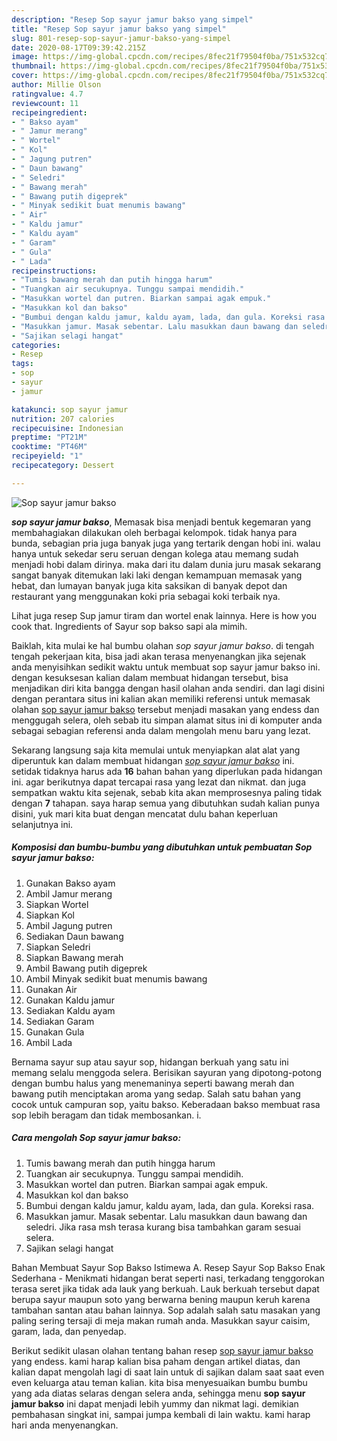 ```yaml
---
description: "Resep Sop sayur jamur bakso yang simpel"
title: "Resep Sop sayur jamur bakso yang simpel"
slug: 801-resep-sop-sayur-jamur-bakso-yang-simpel
date: 2020-08-17T09:39:42.215Z
image: https://img-global.cpcdn.com/recipes/8fec21f79504f0ba/751x532cq70/sop-sayur-jamur-bakso-foto-resep-utama.jpg
thumbnail: https://img-global.cpcdn.com/recipes/8fec21f79504f0ba/751x532cq70/sop-sayur-jamur-bakso-foto-resep-utama.jpg
cover: https://img-global.cpcdn.com/recipes/8fec21f79504f0ba/751x532cq70/sop-sayur-jamur-bakso-foto-resep-utama.jpg
author: Millie Olson
ratingvalue: 4.7
reviewcount: 11
recipeingredient:
- " Bakso ayam"
- " Jamur merang"
- " Wortel"
- " Kol"
- " Jagung putren"
- " Daun bawang"
- " Seledri"
- " Bawang merah"
- " Bawang putih digeprek"
- " Minyak sedikit buat menumis bawang"
- " Air"
- " Kaldu jamur"
- " Kaldu ayam"
- " Garam"
- " Gula"
- " Lada"
recipeinstructions:
- "Tumis bawang merah dan putih hingga harum"
- "Tuangkan air secukupnya. Tunggu sampai mendidih."
- "Masukkan wortel dan putren. Biarkan sampai agak empuk."
- "Masukkan kol dan bakso"
- "Bumbui dengan kaldu jamur, kaldu ayam, lada, dan gula. Koreksi rasa."
- "Masukkan jamur. Masak sebentar. Lalu masukkan daun bawang dan seledri. Jika rasa msh terasa kurang bisa tambahkan garam sesuai selera."
- "Sajikan selagi hangat"
categories:
- Resep
tags:
- sop
- sayur
- jamur

katakunci: sop sayur jamur 
nutrition: 207 calories
recipecuisine: Indonesian
preptime: "PT21M"
cooktime: "PT46M"
recipeyield: "1"
recipecategory: Dessert

---
```



![Sop sayur jamur bakso](https://img-global.cpcdn.com/recipes/8fec21f79504f0ba/751x532cq70/sop-sayur-jamur-bakso-foto-resep-utama.jpg)

<b><i>sop sayur jamur bakso</i></b>, Memasak bisa menjadi bentuk kegemaran yang membahagiakan dilakukan oleh berbagai kelompok. tidak hanya para bunda, sebagian pria juga banyak juga yang tertarik dengan hobi ini. walau hanya untuk sekedar seru seruan dengan kolega atau memang sudah menjadi hobi dalam dirinya. maka dari itu dalam dunia juru masak sekarang sangat banyak ditemukan laki laki dengan kemampuan memasak yang hebat, dan lumayan banyak juga kita saksikan di banyak depot dan restaurant yang menggunakan koki pria sebagai koki terbaik nya.

Lihat juga resep Sup jamur tiram dan wortel enak lainnya. Here is how you cook that. Ingredients of Sayur sop bakso sapi ala mimih.

Baiklah, kita mulai ke hal bumbu olahan <i>sop sayur jamur bakso</i>. di tengah tengah pekerjaan kita, bisa jadi akan terasa menyenangkan jika sejenak anda menyisihkan sedikit waktu untuk membuat sop sayur jamur bakso ini. dengan kesuksesan kalian dalam membuat hidangan tersebut, bisa menjadikan diri kita bangga dengan hasil olahan anda sendiri. dan lagi disini dengan perantara situs ini kalian akan memiliki referensi untuk memasak olahan <u>sop sayur jamur bakso</u> tersebut menjadi masakan yang endess dan menggugah selera, oleh sebab itu simpan alamat situs ini di komputer anda sebagai sebagian referensi anda dalam mengolah menu baru yang lezat.


Sekarang langsung saja kita memulai untuk menyiapkan alat alat yang diperuntuk kan dalam membuat hidangan <u><i>sop sayur jamur bakso</i></u> ini. setidak tidaknya harus ada <b>16</b> bahan bahan yang diperlukan pada hidangan ini. agar berikutnya dapat tercapai rasa yang lezat dan nikmat. dan juga sempatkan waktu kita sejenak, sebab kita akan memprosesnya paling tidak dengan <b>7</b> tahapan. saya harap semua yang dibutuhkan sudah kalian punya disini, yuk mari kita buat dengan mencatat dulu bahan keperluan selanjutnya ini.

<!--inarticleads1-->

##### Komposisi dan bumbu-bumbu yang dibutuhkan untuk pembuatan Sop sayur jamur bakso:

1. Gunakan  Bakso ayam
1. Ambil  Jamur merang
1. Siapkan  Wortel
1. Siapkan  Kol
1. Ambil  Jagung putren
1. Sediakan  Daun bawang
1. Siapkan  Seledri
1. Siapkan  Bawang merah
1. Ambil  Bawang putih digeprek
1. Ambil  Minyak sedikit buat menumis bawang
1. Gunakan  Air
1. Gunakan  Kaldu jamur
1. Sediakan  Kaldu ayam
1. Sediakan  Garam
1. Gunakan  Gula
1. Ambil  Lada


Bernama sayur sup atau sayur sop, hidangan berkuah yang satu ini memang selalu menggoda selera. Berisikan sayuran yang dipotong-potong dengan bumbu halus yang menemaninya seperti bawang merah dan bawang putih menciptakan aroma yang sedap. Salah satu bahan yang cocok untuk campuran sop, yaitu bakso. Keberadaan bakso membuat rasa sop lebih beragam dan tidak membosankan. i. 

<!--inarticleads2-->

##### Cara mengolah Sop sayur jamur bakso:

1. Tumis bawang merah dan putih hingga harum
1. Tuangkan air secukupnya. Tunggu sampai mendidih.
1. Masukkan wortel dan putren. Biarkan sampai agak empuk.
1. Masukkan kol dan bakso
1. Bumbui dengan kaldu jamur, kaldu ayam, lada, dan gula. Koreksi rasa.
1. Masukkan jamur. Masak sebentar. Lalu masukkan daun bawang dan seledri. Jika rasa msh terasa kurang bisa tambahkan garam sesuai selera.
1. Sajikan selagi hangat


Bahan Membuat Sayur Sop Bakso Istimewa A. Resep Sayur Sop Bakso Enak Sederhana - Menikmati hidangan berat seperti nasi, terkadang tenggorokan terasa seret jika tidak ada lauk yang berkuah. Lauk berkuah tersebut dapat berupa sayur maupun soto yang berwarna bening maupun keruh karena tambahan santan atau bahan lainnya. Sop adalah salah satu masakan yang paling sering tersaji di meja makan rumah anda. Masukkan sayur caisim, garam, lada, dan penyedap. 

Berikut sedikit ulasan olahan tentang bahan resep <u>sop sayur jamur bakso</u> yang endess. kami harap kalian bisa paham dengan artikel diatas, dan kalian dapat mengolah lagi di saat lain untuk di sajikan dalam saat saat even even keluarga atau teman kalian. kita bisa menyesuaikan bumbu bumbu yang ada diatas selaras dengan selera anda, sehingga menu <b>sop sayur jamur bakso</b> ini dapat menjadi lebih yummy dan nikmat lagi. demikian pembahasan singkat ini, sampai jumpa kembali di lain waktu. kami harap hari anda menyenangkan.
